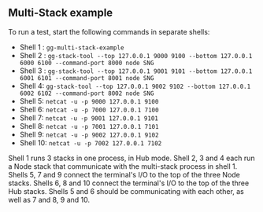 Multi-Stack example
-------------------

To run a test, start the following commands in separate shells:
* Shell 1 : `gg-multi-stack-example`
* Shell 2 : `gg-stack-tool --top 127.0.0.1 9000 9100 --bottom 127.0.0.1 6000 6100 --command-port 8000 node SNG`
* Shell 3 : `gg-stack-tool --top 127.0.0.1 9001 9101 --bottom 127.0.0.1 6001 6101 --command-port 8001 node SNG`
* Shell 4: `gg-stack-tool --top 127.0.0.1 9002 9102 --bottom 127.0.0.1 6002 6102 --command-port 8002 node SNG`
* Shell 5: `netcat -u -p 9000 127.0.0.1 9100`
* Shell 6: `netcat -u -p 7000 127.0.0.1 7100`
* Shell 7: `netcat -u -p 9001 127.0.0.1 9101`
* Shell 8: `netcat -u -p 7001 127.0.0.1 7101`
* Shell 9: `netcat -u -p 9002 127.0.0.1 9102`
* Shell 10: `netcat -u -p 7002 127.0.0.1 7102`

Shell 1 runs 3 stacks in one process, in Hub mode.
Shell 2, 3 and 4 each run a Node stack that communicate with the multi-stack process in shell 1.
Shells 5, 7 and 9 connect the terminal's I/O to the top of the three Node stacks.
Shells 6, 8 and 10 connect the terminal's I/O to the top of the three Hub stacks.
Shells 5 and 6 should be communicating with each other, as well as 7 and 8, 9 and 10.
